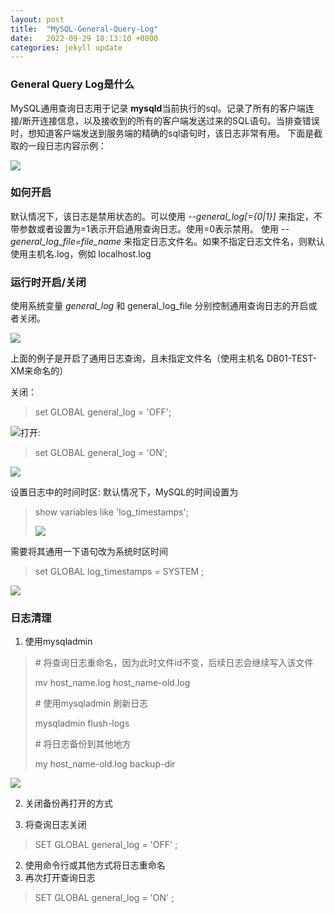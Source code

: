 ```yaml
---
layout: post
title:  "MySQL-General-Query-Log"
date:   2022-09-29 18:13:10 +0800
categories: jekyll update
---
```




### General Query Log是什么

MySQL通用查询日志用于记录 **mysqld**当前执行的sql。记录了所有的客户端连接/断开连接信息，以及接收到的所有的客户端发送过来的SQL语句。当排查错误时，想知道客户端发送到服务端的精确的sql语句时，该日志非常有用。
下面是截取的一段日志内容示例：

![]({{site.url}}\assets\img\20220928132752.png)
### 如何开启
默认情况下，该日志是禁用状态的。可以使用 *--general_log[={0|1}]* 来指定，不带参数或者设置为=1表示开启通用查询日志。使用=0表示禁用。
使用 *--general_log_file=file_name* 来指定日志文件名。如果不指定日志文件名，则默认使用主机名.log，例如 localhost.log

### 运行时开启/关闭
使用系统变量 *general_log* 和 general_log_file 分别控制通用查询日志的开启或者关闭。

![]({{site.url}}\assets\img\20220928134052.png)

上面的例子是开启了通用日志查询，且未指定文件名（使用主机名 DB01-TEST-XM来命名的）

关闭：
> set GLOBAL general_log = 'OFF';

![]({{site.url}}\assets\img\20220928140925.png)打开:

> set GLOBAL general_log = 'ON';

![]({{site.url}}\assets\img\20220928141102.png)

设置日志中的时间时区:
默认情况下，MySQL的时间设置为
> show variables like 'log_timestamps';
>
> ![]({{site.url}}\assets\img\20220928141758.png)

需要将其通用一下语句改为系统时区时间
> set GLOBAL log_timestamps = SYSTEM ;

![]({{site.url}}\assets\img\20220928141948.png)

### 日志清理
1. 使用mysqladmin
> \# 将查询日志重命名，因为此时文件id不变，后续日志会继续写入该文件
>
> mv host_name.log host_name-old.log
>
> 
>
> \# 使用mysqladmin 刷新日志
>
> mysqladmin flush-logs
>
> \# 将日志备份到其他地方
>
> my host_name-old.log backup-dir

![]({{site.url}}\assets\img\20220928152708.png)

2. 关闭备份再打开的方式

1. 将查询日志关闭
> SET GLOBAL general_log = 'OFF' ;
2. 使用命令行或其他方式将日志重命名
3. 再次打开查询日志
>  SET GLOBAL general_log = 'ON' ;